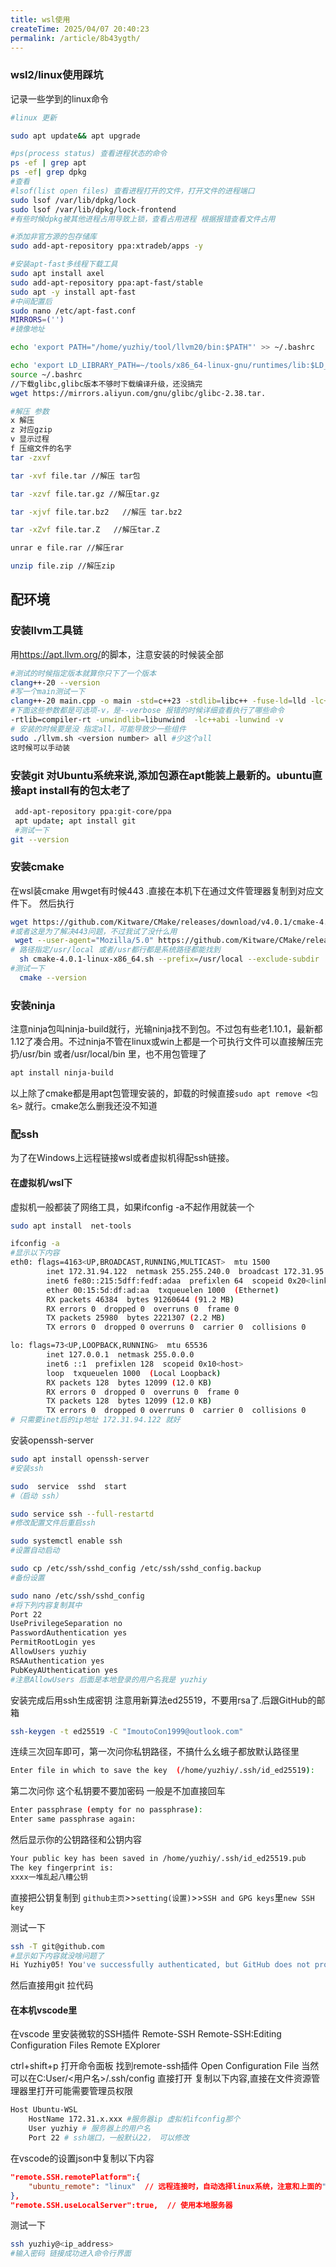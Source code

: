 ```yaml
---
title: wsl使用
createTime: 2025/04/07 20:40:23
permalink: /article/8b43ygth/
---
```



### wsl2/linux使用踩坑


记录一些学到的linux命令

```bash
#linux 更新

sudo apt update&& apt upgrade

#ps(process status) 查看进程状态的命令
ps -ef | grep apt
ps -ef| grep dpkg
#查看
#lsof(list open files) 查看进程打开的文件，打开文件的进程端口
sudo lsof /var/lib/dpkg/lock  
sudo lsof /var/lib/dpkg/lock-frontend
#有些时候dpkg被其他进程占用导致上锁，查看占用进程 根据报错查看文件占用

#添加非官方源的包存储库
sudo add-apt-repository ppa:xtradeb/apps -y

#安装apt-fast多线程下载工具
sudo apt install axel
sudo add-apt-repository ppa:apt-fast/stable
sudo apt -y install apt-fast 
#中间配置后
sudo nano /etc/apt-fast.conf
MIRRORS=('')
#镜像地址

echo 'export PATH="/home/yuzhiy/tool/llvm20/bin:$PATH"' >> ~/.bashrc

echo 'export LD_LIBRARY_PATH=~/tools/x86_64-linux-gnu/runtimes/lib:$LD_LIBRARY_PATH' >> ~/.bashrc
source ~/.bashrc
//下载glibc,glibc版本不够时下载编译升级，还没搞完
wget https://mirrors.aliyun.com/gnu/glibc/glibc-2.38.tar.

#解压 参数
x 解压
z 对应gzip
v 显示过程
f 压缩文件的名字 
tar -zxvf  

tar -xvf file.tar //解压 tar包

tar -xzvf file.tar.gz //解压tar.gz

tar -xjvf file.tar.bz2   //解压 tar.bz2

tar -xZvf file.tar.Z   //解压tar.Z

unrar e file.rar //解压rar

unzip file.zip //解压zip
```

## 配环境
### 安装llvm工具链

用<https://apt.llvm.org/>的脚本，注意安装的时候装全部
```sh
#测试的时候指定版本就算你只下了一个版本
clang++-20 --version
#写一个main测试一下
clang++-20 main.cpp -o main -std=c++23 -stdlib=libc++ -fuse-ld=lld -lc++ 
#下面这些参数都是可选项-v，是--verbose 报错的时候详细查看执行了哪些命令
-rtlib=compiler-rt -unwindlib=libunwind  -lc++abi -lunwind -v
# 安装的时候要是没 指定all，可能导致少一些组件
sudo ./llvm.sh <version number> all #少这个all
这时候可以手动装
```

### 安装git 对Ubuntu系统来说,添加包源在apt能装上最新的。ubuntu直接apt install有的包太老了
```sh
 add-apt-repository ppa:git-core/ppa
 apt update; apt install git
 #测试一下
git --version
```

### 安装cmake
在wsl装cmake 用wget有时候443 .直接在本机下在通过文件管理器复制到对应文件下。
然后执行
```sh
wget https://github.com/Kitware/CMake/releases/download/v4.0.1/cmake-4.0.1-linux-x86_64.sh
#或者这是为了解决443问题，不过我试了没什么用
 wget --user-agent="Mozilla/5.0" https://github.com/Kitware/CMake/releases/download/v4.0.1/cmake-4.0.1-linux-x86_64.sh
# 路径指定/usr/local 或者/usr都行都是系统路径都能找到
  sh cmake-4.0.1-linux-x86_64.sh --prefix=/usr/local --exclude-subdir
#测试一下
  cmake --version
```

### 安装ninja
注意ninja包叫ninja-build就行，光输ninja找不到包。不过包有些老1.10.1，最新都1.12了凑合用。不过ninja不管在linux或win上都是一个可执行文件可以直接解压完扔/usr/bin 或者/usr/local/bin 里，也不用包管理了
```sh
apt install ninja-build
```


以上除了cmake都是用apt包管理安装的，卸载的时候直接`sudo apt remove <包名>` 就行。cmake怎么删我还没不知道

### 配ssh
为了在Windows上远程链接wsl或者虚拟机得配ssh链接。
#### 在虚拟机/wsl下
虚拟机一般都装了网络工具，如果ifconfig -a不起作用就装一个
```bash
sudo apt install  net-tools 

ifconfig -a
#显示以下内容
eth0: flags=4163<UP,BROADCAST,RUNNING,MULTICAST>  mtu 1500
        inet 172.31.94.122  netmask 255.255.240.0  broadcast 172.31.95.255
        inet6 fe80::215:5dff:fedf:adaa  prefixlen 64  scopeid 0x20<link>
        ether 00:15:5d:df:ad:aa  txqueuelen 1000  (Ethernet)
        RX packets 46384  bytes 91260644 (91.2 MB)
        RX errors 0  dropped 0  overruns 0  frame 0
        TX packets 25980  bytes 2221307 (2.2 MB)
        TX errors 0  dropped 0 overruns 0  carrier 0  collisions 0

lo: flags=73<UP,LOOPBACK,RUNNING>  mtu 65536
        inet 127.0.0.1  netmask 255.0.0.0
        inet6 ::1  prefixlen 128  scopeid 0x10<host>
        loop  txqueuelen 1000  (Local Loopback)
        RX packets 128  bytes 12099 (12.0 KB)
        RX errors 0  dropped 0  overruns 0  frame 0
        TX packets 128  bytes 12099 (12.0 KB)
        TX errors 0  dropped 0 overruns 0  carrier 0  collisions 0
# 只需要inet后的ip地址 172.31.94.122 就好
```

安装openssh-server
```bash
sudo apt install openssh-server 
#安装ssh

sudo  service  sshd  start
#（启动 ssh）

sudo service ssh --full-restartd 
#修改配置文件后重启ssh

sudo systemctl enable ssh  
#设置自动启动

sudo cp /etc/ssh/sshd_config /etc/ssh/sshd_config.backup 
#备份设置

sudo nano /etc/ssh/sshd_config
#将下列内容复制其中
Port 22 
UsePrivilegeSeparation no 
PasswordAuthentication yes 
PermitRootLogin yes 
AllowUsers yuzhiy 
RSAAuthentication yes 
PubKeyAUthentication yes
#注意AllowUsers 后面是本地登录的用户名我是 yuzhiy
```
安装完成后用ssh生成密钥
注意用新算法ed25519，不要用rsa了.后跟GitHub的邮箱
```bash
ssh-keygen -t ed25519 -C "ImoutoCon1999@outlook.com"
```
连续三次回车即可，第一次问你私钥路径，不搞什么幺蛾子都放默认路径里
```bash
Enter file in which to save the key  (/home/yuzhiy/.ssh/id_ed25519):
```
第二次问你 这个私钥要不要加密码 一般是不加直接回车
```bash
Enter passphrase (empty for no passphrase):
Enter same passphrase again:
```
然后显示你的公钥路径和公钥内容
```bash
Your public key has been saved in /home/yuzhiy/.ssh/id_ed25519.pub
The key fingerprint is:
xxxx一堆乱起八糟公钥
```
直接把公钥复制到
`github主页`>>`setting(设置)`>>`SSH and GPG keys`里`new SSH key`

测试一下
```bash
ssh -T git@github.com
#显示如下内容就没啥问题了
Hi Yuzhiy05! You've successfully authenticated, but GitHub does not provide shell access.
```
然后直接用git 拉代码 

#### 在本机vscode里
在vscode 里安装微软的SSH插件
Remote-SSH
Remote-SSH:Editing Configuration Files
Remote EXplorer

ctrl+shift+p 打开命令面板
找到remote-ssh插件 Open Configuration File 
当然可以在C:User/<用户名>/.ssh/config 直接打开
复制以下内容,直接在文件资源管理器里打开可能需要管理员权限
```sh
Host Ubuntu-WSL 
    HostName 172.31.x.xxx #服务器ip 虚拟机ifconfig那个
    User yuzhiy # 服务器上的用户名
    Port 22 # ssh端口，一般默认22， 可以修改
```
在vscode的设置json中复制以下内容
```json
"remote.SSH.remotePlatform":{
    "ubuntu_remote": "linux"  // 远程连接时，自动选择linux系统，注意和上面的"host"匹配
},
"remote.SSH.useLocalServer":true,  // 使用本地服务器
```
测试一下
```sh
ssh yuzhiy@<ip_address>
#输入密码 链接成功进入命令行界面
```







